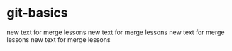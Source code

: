 # git-basics

new text for merge lessons
new text for merge lessons
new text for merge lessons
new text for merge lessons